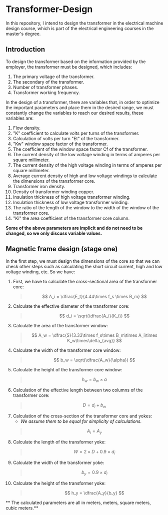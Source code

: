 # Transformer-Design
In this repository, I intend to design the transformer in the electrical machine design course, which is part of the electrical engineering courses in the master's degree.
## Introduction
To design the transformer based on the information provided by the employer, the transformer must be designed, which includes:
1. The primary voltage of the transformer.
2. The secondary of the transformer.
3. Number of transformer phases.
4. Transformer working frequency.

In the design of a transformer, there are variables that, in order to optimize the important parameters and place them in the desired range, we must constantly change the variables to reach our desired results, these variables are:
1. Flow density.
2. "K" coefficient to calculate volts per turns of the transformer.
3. Calculation of volts per turn "Et" of the transformer.
4. "Kw" window space factor of the transformer.
5. The coefficient of the window space factor Cf of the transformer.
6. The current density of the low voltage winding in terms of amperes per square millimeter. 
7. The current density of the high voltage winding in terms of amperes per square millimeter.
8. Average current density of high and low voltage windings to calculate the dimensions of the transformer core.
9. Transformer iron density.
10. Density of transformer winding copper.
11. Insulation thickness of high voltage transformer winding.
12. Insulation thickness of low voltage transformer winding.
13. The ratio of the length of the window to the width of the window of the transformer core.
14. "Ki" the area coefficient of the transformer core column.

**Some of the above parameters are implicit and do not need to be changed, so we only discuss variable values.**

## Magnetic frame design (stage one)
In the first step, we must design the dimensions of the core so that we can check other steps such as calculating the short circuit current, high and low voltage winding, etc. So we have:

 1. First, we have to calculate the cross-sectional area of the transformer core:
	> $$ A_i = \dfrac{E_t}{4.44\times f_s \times B_m} $$
 2. Calculate the effective diameter of the transformer core:
	 > $$ d_i = \sqrt(\dfrac{A_i}{K_i}) $$
 3. Calculate the area of the transformer window:
	 > $$ A_w = \dfrac{S}{3.33\times f_s\times B_m\times A_i\times K_w\times\delta_{avg}} $$
 4. Calculate the width of the transformer core window:
	 > $$ b_w = \sqrt(\dfrac{A_w}{\alpha}) $$
 5. Calculate the height of the transformer core window:
	 > $$ h_w = b_w \times \alpha $$
 6. Calculation of the effective length between two columns of the transformer core:
	 > $$ D = d_i + b_w $$
 7. Calculation of the cross-section of the transformer core and yokes:
	- *We assume them to be equal for simplicity of calculations.*
	> $$ A_i = A_y $$
 8. Calculate the length of the transformer yoke:
	  > $$ W = 2\times D + 0.9\times d_i $$
 9. Calculate the width of the transformer yoke:
	  > $$ b_y = 0.9\times d_i $$
 10. Calculate the height of the transformer yoke:
	  > $$ h_y = \dfrac{A_y}{b_y} $$
 
 ** The calculated parameters are all in meters, meters, square meters, cubic meters.**
